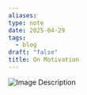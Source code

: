 ```yaml
---
aliases: 
type: note
date: 2025-04-29
tags:
  - blog
draft: "false"
title: On Motivation
---
```

![Image Description](/images/20250501%20-%20On%20Motivation.jpeg)
